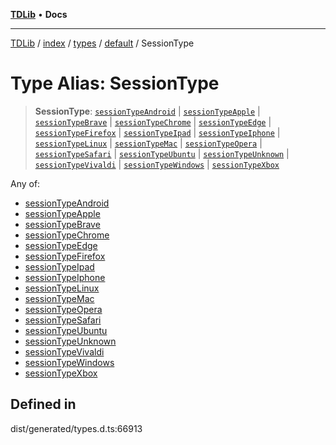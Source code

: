 [**TDLib**](../../../../../../README.md) • **Docs**

***

[TDLib](../../../../../../modules.md) / [index](../../../../../README.md) / [types](../../../README.md) / [default](../README.md) / SessionType

# Type Alias: SessionType

> **SessionType**: [`sessionTypeAndroid`](sessionTypeAndroid.md) \| [`sessionTypeApple`](sessionTypeApple.md) \| [`sessionTypeBrave`](sessionTypeBrave.md) \| [`sessionTypeChrome`](sessionTypeChrome.md) \| [`sessionTypeEdge`](sessionTypeEdge.md) \| [`sessionTypeFirefox`](sessionTypeFirefox.md) \| [`sessionTypeIpad`](sessionTypeIpad.md) \| [`sessionTypeIphone`](sessionTypeIphone.md) \| [`sessionTypeLinux`](sessionTypeLinux.md) \| [`sessionTypeMac`](sessionTypeMac.md) \| [`sessionTypeOpera`](sessionTypeOpera.md) \| [`sessionTypeSafari`](sessionTypeSafari.md) \| [`sessionTypeUbuntu`](sessionTypeUbuntu.md) \| [`sessionTypeUnknown`](sessionTypeUnknown.md) \| [`sessionTypeVivaldi`](sessionTypeVivaldi.md) \| [`sessionTypeWindows`](sessionTypeWindows.md) \| [`sessionTypeXbox`](sessionTypeXbox.md)

Any of:
- [sessionTypeAndroid](sessionTypeAndroid.md)
- [sessionTypeApple](sessionTypeApple.md)
- [sessionTypeBrave](sessionTypeBrave.md)
- [sessionTypeChrome](sessionTypeChrome.md)
- [sessionTypeEdge](sessionTypeEdge.md)
- [sessionTypeFirefox](sessionTypeFirefox.md)
- [sessionTypeIpad](sessionTypeIpad.md)
- [sessionTypeIphone](sessionTypeIphone.md)
- [sessionTypeLinux](sessionTypeLinux.md)
- [sessionTypeMac](sessionTypeMac.md)
- [sessionTypeOpera](sessionTypeOpera.md)
- [sessionTypeSafari](sessionTypeSafari.md)
- [sessionTypeUbuntu](sessionTypeUbuntu.md)
- [sessionTypeUnknown](sessionTypeUnknown.md)
- [sessionTypeVivaldi](sessionTypeVivaldi.md)
- [sessionTypeWindows](sessionTypeWindows.md)
- [sessionTypeXbox](sessionTypeXbox.md)

## Defined in

dist/generated/types.d.ts:66913
